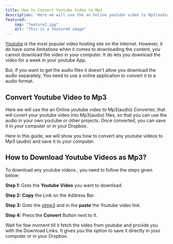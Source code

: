 ```yaml
---
title: How to Convert Youtube Video to Mp3
description: 'Here we will use the an Online youtube video to Mp3(audio) Converter, that will covert your youtube video into Mp3(audio) files, so that you can use the audio in your own youtube or other projects. '
featured:
    img: "feature2.jpg"
    alt: "this is a featured image"
---
```


[Youtube](https://www.youtube.com) is the most popular video hosting site on the Internet. However, it do have some limitations when it comes to downloading the content, you cannot download the video in your computer. It do lets you download the video for a week in your youtube App.

But, if you want to get the audio files it doesn't allow you download the audio separately. You need to use a online application to convert it to a audio format.

## Convert Youtube Video to Mp3
Here we will use the an Online youtube video to Mp3(audio) Converter, that will covert your youtube video into Mp3(audio) files, so that you can use the audio in your own youtube or other projects.
Once converted, you can save it in your computer or in your Dropbox.

Here in this guide, we will show you how to convert any youtube videos to Mp3 (audio) and save it to your computer. 

## How to Download Youtube Videos as Mp3?
To download any youtube videos , you need to follow the steps given below:

**Step 1:** Goto the **Youtube Video** you want to download.

**Step 2:**  **Copy** the Link on the Address Bar.

<featured-img image="4.png" alt="Online youtube video downloader"></featured-img>



**Step 3:** Goto the [ytmp3](https://ytmp3.cc/youtube-to-mp3/) and in the **paste** the Youtube video link.

**Step 4:** Press the **Convert** Button next to It.

<featured-img image="convert2.png" alt="Online youtube video downloader"></featured-img>


Wait for few moment till it fetch the video from youtube and provide you with the Download Links. It gives you the option to save it directly in your computer or in your Dropbox.

<featured-img image="convert3.png" alt="Online youtube video downloader"></featured-img>

